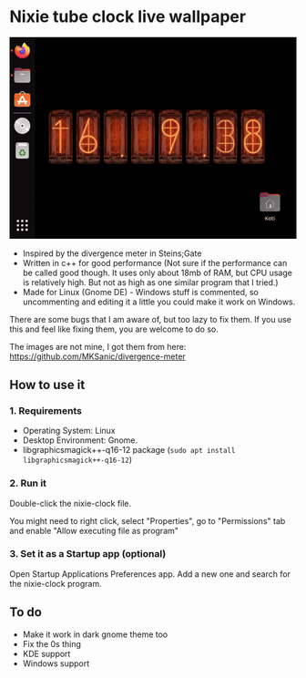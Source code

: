 # Nixie tube clock live wallpaper
![Gif of the wallpaper in action.](https://github.com/Pikku-a/nixie-tube-clock-wallpaper/blob/master/nixie-clock-wallpaper.gif?raw=true)

- Inspired by the divergence meter in Steins;Gate
- Written in c++ for good performance (Not sure if the performance can be called good though. It uses only about 18mb of RAM, but CPU usage is relatively high. But not as high as one similar program that I tried.)
- Made for Linux (Gnome DE) - Windows stuff is commented, so uncommenting and editing it a little you could make it work on Windows.

There are some bugs that I am aware of, but too lazy to fix them. If you use this and feel like fixing them, you are welcome to do so.

The images are not mine, I got them from here: https://github.com/MKSanic/divergence-meter


## How to use it

### 1. Requirements
- Operating System: Linux
- Desktop Environment: Gnome.
- libgraphicsmagick++-q16-12 package (`sudo apt install libgraphicsmagick++-q16-12`)

### 2. Run it

Double-click the nixie-clock file.

You might need to right click, select "Properties", go to "Permissions" tab and enable "Allow executing file as program"

### 3. Set it as a Startup app (optional)

Open Startup Applications Preferences app.
Add a new one and search for the nixie-clock program.


## To do
- Make it work in dark gnome theme too
- Fix the 0s thing
- KDE support
- Windows support
